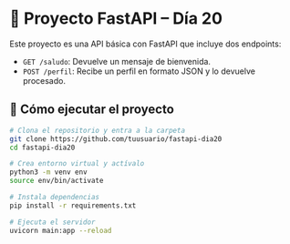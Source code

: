 # 🧠 Proyecto FastAPI – Día 20

Este proyecto es una API básica con FastAPI que incluye dos endpoints:

- `GET /saludo`: Devuelve un mensaje de bienvenida.
- `POST /perfil`: Recibe un perfil en formato JSON y lo devuelve procesado.

## 🚀 Cómo ejecutar el proyecto

```bash
# Clona el repositorio y entra a la carpeta
git clone https://github.com/tuusuario/fastapi-dia20
cd fastapi-dia20

# Crea entorno virtual y actívalo
python3 -m venv env
source env/bin/activate

# Instala dependencias
pip install -r requirements.txt

# Ejecuta el servidor
uvicorn main:app --reload
```
